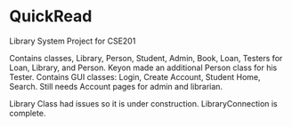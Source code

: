 # QuickRead
Library System Project for CSE201

Contains classes, Library, Person, Student, Admin, Book, Loan, Testers for Loan, Library, and Person.
Keyon made an additional Person class for his Tester.
Contains GUI classes: Login, Create Account, Student Home, Search. Still needs Account pages for admin and librarian.

Library Class had issues so it is under construction. LibraryConnection is complete.
